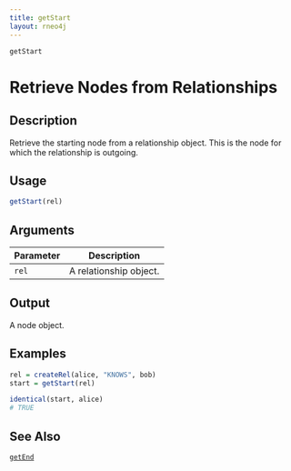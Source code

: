 ```yaml
---
title: getStart
layout: rneo4j
---
```


`getStart`

# Retrieve Nodes from Relationships

## Description

Retrieve the starting node from a relationship object. This is the node for which the relationship is outgoing.

## Usage

```r
getStart(rel)
```

## Arguments

| Parameter | Description     |
| --------- | --------------- |
| `rel`     | A relationship object. |

## Output

A node object.

## Examples

```r
rel = createRel(alice, "KNOWS", bob)
start = getStart(rel)

identical(start, alice)
# TRUE
```

## See Also

[`getEnd`](get-end.html)